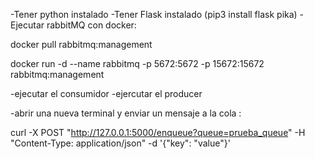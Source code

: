 -Tener python instalado
-Tener Flask instalado (pip3 install flask pika)
-Ejecutar rabbitMQ con docker:

docker pull rabbitmq:management  

docker run -d --name rabbitmq -p 5672:5672 -p 15672:15672 rabbitmq:management
  

-ejecutar el consumidor 
-ejercutar el producer 

-abrir una nueva terminal y enviar un mensaje a la cola : 

curl -X POST "http://127.0.0.1:5000/enqueue?queue=prueba_queue" -H "Content-Type: application/json" -d '{"key": "value"}'